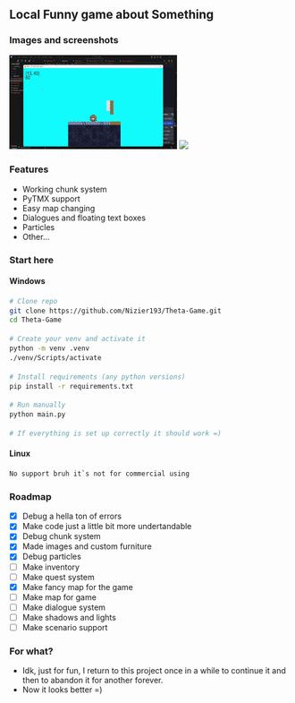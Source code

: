 ## Local Funny game about Something

### Images and screenshots

<img src="sources/chunks.gif" width="300"/>

<img src="sources/particles.gif" width="300"/>

### Features
- Working chunk system
- PyTMX support
- Easy map changing
- Dialogues and floating text boxes
- Particles
- Other...

### Start here

#### Windows
```bash
# Clone repo
git clone https://github.com/Nizier193/Theta-Game.git
cd Theta-Game

# Create your venv and activate it
python -m venv .venv
./venv/Scripts/activate

# Install requirements (any python versions)
pip install -r requirements.txt

# Run manually
python main.py

# If everything is set up correctly it should work =)
```

#### Linux
```bash
No support bruh it`s not for commercial using
```

### Roadmap
- [x] Debug a hella ton of errors
- [x] Make code just a little bit more undertandable
- [x] Debug chunk system
- [x] Made images and custom furniture
- [x] Debug particles
- [ ] Make inventory
- [ ] Make quest system
- [x] Make fancy map for the game
- [ ] Make map for game
- [ ] Make dialogue system
- [ ] Make shadows and lights
- [ ] Make scenario support

### For what?
- Idk, just for fun, I return to this project once in a while to continue it and then to abandon it for another forever.
- Now it looks better =)
